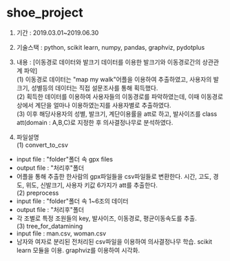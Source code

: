 # shoe_project


1. 기간 : 2019.03.01~2019.06.30

2. 기술스택 : python, scikit learn, numpy, pandas, graphviz, pydotplus

3. 내용 : [이동경로 데이터와 발크기 데이터를 이용한 발크기와 이동경로간의 상관관계 파악]  
(1) 이동경로 데이터는 "map my walk"어플을 이용하여 추출하였고, 사용자의 발크기, 성별등의 데이터는 직접 설문조사를 통해 획득했다.  
(2) 획득한 데이터를 이용하여 사용자들의 이동경로를 파악하였는데, 이때 이동경로 상에서 계단을 얼마나 이용하였는지를 사용자별로 추출하였다.  
(3) 이후 해당사용자의 성별, 발크기, 계단이용률을 att로 하고, 발사이즈를 class att(domain : A,B,C)로 지정한 후 의사결정나무로 분석하였다.

4. 파일설명  
(1) convert_to_csv  
* input file  : "folder"폴더 속 gpx files  
* output file : "처리후"폴더  
* 어플을 통해 추출한 한사람의 gpx파일들을 csv파일들로 변환한다. 시간, 고도, 경도, 위도, 신발크기, 사용자 키값 6가지가 att를 추출한다.  
(2) preprocess  
* input file  : "folder"폴더 속 1~6조의 데이터  
* output file : "처리후"폴더  
* 각 조별로 특정 조원들의 key, 발사이즈, 이동경로, 평균이동속도를 추출.  
(3) tree_for_datamining  
* input file  : man.csv, woman.csv  
* 남자와 여자로 분리된 전처리된 csv파일을 이용하여 의사결정나무 학습. scikit learn 모듈을 이용. graphviz를 이용하여 시각화.  
